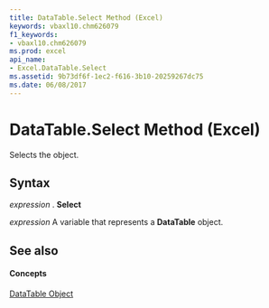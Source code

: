 ```yaml
---
title: DataTable.Select Method (Excel)
keywords: vbaxl10.chm626079
f1_keywords:
- vbaxl10.chm626079
ms.prod: excel
api_name:
- Excel.DataTable.Select
ms.assetid: 9b73df6f-1ec2-f616-3b10-20259267dc75
ms.date: 06/08/2017
---
```



# DataTable.Select Method (Excel)

Selects the object.


## Syntax

 _expression_ . **Select**

 _expression_ A variable that represents a **DataTable** object.


## See also


#### Concepts


[DataTable Object](Excel.DataTable(objec).md)

